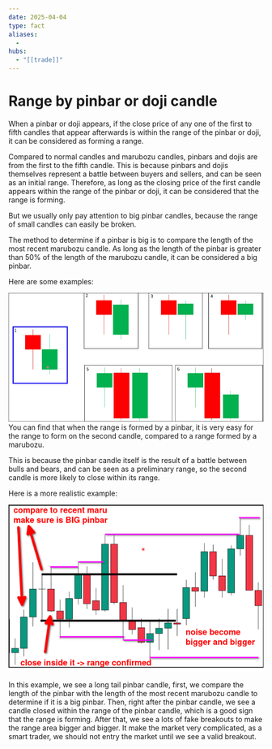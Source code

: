 ```yaml
---
date: 2025-04-04
type: fact
aliases:
  -
hubs:
  - "[[trade]]"
---
```


# Range by pinbar or doji candle

When a pinbar or doji appears, if the close price of any one of the first to fifth candles that appear afterwards is within the range of the pinbar or doji, it can be considered as forming a range.

Compared to normal candles and marubozu candles, pinbars and dojis are from the first to the fifth candle. This is because pinbars and dojis themselves represent a battle between buyers and sellers, and can be seen as an initial range. Therefore, as long as the closing price of the first candle appears within the range of the pinbar or doji, it can be considered that the range is forming.

But we usually only pay attention to big pinbar candles, because the range of small candles can easily be broken.

The method to determine if a pinbar is big is to compare the length of the most recent marubozu candle. As long as the length of the pinbar is greater than 50% of the length of the marubozu candle, it can be considered a big pinbar.

Here are some examples:

![exps-range-by-pinbar.png](../assets/imgs/exps-range-by-pinbar.png)
You can find that when the range is formed by a pinbar, it is very easy for the range to form on the second candle, compared to a range formed by a marubozu.

This is because the pinbar candle itself is the result of a battle between bulls and bears, and can be seen as a preliminary range, so the second candle is more likely to close within its range.

Here is a more realistic example:


![reality-example-of-range-by-pinbar.png](../assets/imgs/reality-example-of-range-by-pinbar.png)

In this example, we see a long tail pinbar candle, first, we compare the length of the pinbar with the length of the most recent marubozu candle to determine if it is a big pinbar. Then, right after the pinbar candle, we see a candle closed within the range of the pinbar candle, which is a good sign that the range is forming. After that, we see a lots of fake breakouts to make the range area bigger and bigger. It make the market very complicated, as a smart trader, we should not entry the market until we see a valid breakout.
